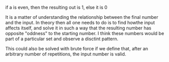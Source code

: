 if a is even, then the resulting out is 1, else it is 0

It is a matter of understanding the relationship between the final number and the input.
In theory then all one needs to do is to find howthe input affects itself, and solve it in such a way that the resulting number has opposite "oddness" to the starting number.
I think these numbers would be part of a particular set and observe a disctint pattern.

This could also be solved with brute force if we define that, after an arbitrary number of repetitions, the input number is valid.
